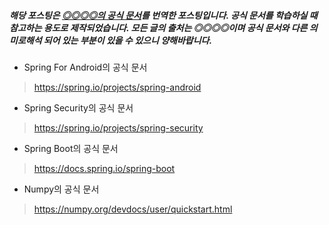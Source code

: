##### 해당 포스팅은 [◎◎◎◎의 공식 문서](link)를 번역한 포스팅입니다. 공식 문서를 학습하실 때 참고하는 용도로 제작되었습니다. 모든 글의 출처는 ◎◎◎◎이며 공식 문서와 다른 의미로해석 되어 있는 부분이 있을 수 있으니 양해바랍니다.

- Spring For Android의 공식 문서
> https://spring.io/projects/spring-android

- Spring Security의 공식 문서
> https://spring.io/projects/spring-security

- Spring Boot의 공식 문서
> https://docs.spring.io/spring-boot

- Numpy의 공식 문서
> https://numpy.org/devdocs/user/quickstart.html